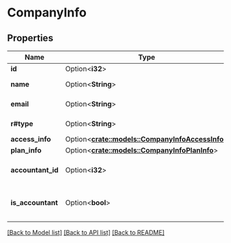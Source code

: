 # CompanyInfo

## Properties

Name | Type | Description | Notes
------------ | ------------- | ------------- | -------------
**id** | Option<**i32**> | Company id | [optional]
**name** | Option<**String**> | Company name | [optional]
**email** | Option<**String**> | Company email | [optional]
**r#type** | Option<**String**> | Company type | [optional]
**access_info** | Option<[**crate::models::CompanyInfoAccessInfo**](CompanyInfo_access_info.md)> |  | [optional]
**plan_info** | Option<[**crate::models::CompanyInfoPlanInfo**](CompanyInfo_plan_info.md)> |  | [optional]
**accountant_id** | Option<**i32**> | Company accountant id | [optional]
**is_accountant** | Option<**bool**> | Is the logged account an accountant. | [optional]

[[Back to Model list]](../README.md#documentation-for-models) [[Back to API list]](../README.md#documentation-for-api-endpoints) [[Back to README]](../README.md)



